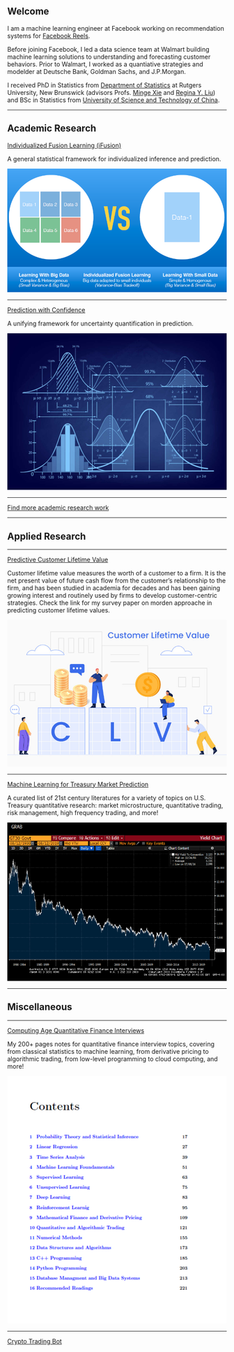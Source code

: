 ## Welcome

I am a machine learning engineer at Facebook working on recommendation systems for <a href="https://about.fb.com/news/2021/09/launching-reels-on-facebook-us/">Facebook Reels</a>. 

Before joining Facebook, I led a data science team at Walmart building machine learning solutions to understanding and forecasting customer behaviors. Prior to Walmart, I worked as a quantiative strategies and modelder at Deutsche Bank, Goldman Sachs, and J.P.Morgan. 
  	      
I received PhD in Statistics from <a href="http://stat.rutgers.edu/"> Department of Statistics</a> at Rutgers University, New Brunswick (advisors Profs. <a href="http://www.stat.rutgers.edu/home/mxie/">Minge Xie</a> and <a href="http://www.stat.rutgers.edu/joomlatools-files/docman-files/Liu-CV-05-2015.pdf">Regina Y. Liu</a>) and BSc in Statistics from <a href="http://www.ustc.edu.cn/">University of Science and Technology of China</a>.

---

## Academic Research

[Individualized Fusion Learning (iFusion)](/ifusion2)

A general statistical framework for individualized inference and prediction.

<img src="images/idea.png?raw=true" width="600"/>

---

[Prediction with Confidence](/pred)

A unifying framework for uncertainty quantification in prediction.

<img src="images/pred2.jpeg?raw=true" width="600"/>

---

[Find more academic research work](/research)

---

## Applied Research

---

[Predictive Customer Lifetime Value]()

Customer lifetime value measures the worth of a customer to a firm. It is the net present value of future cash flow from the customer’s relationship to the firm, and has been studied in academia for decades and has been gaining growing interest and routinely used by firms to develop customer-centric strategies. Check the link for my survey paper on morden approache in predicting customer lifetime values. 

<img src="images/clv.jpeg?raw=true" width="600"/>


---

[Machine Learning for Treasury Market Prediction]()

A curated list of 21st century literatures for a variety of topics on U.S. Treasury quantitative research: market microstructure, quantitative trading, risk management, high frequency trading, and more!

<img src="images/tsy.gif?raw=true" width="600"/>

---

## Miscellaneous

---

[Computing Age Quantitative Finance Interviews]()

My 200+ pages notes for quantitative finance interview topics, covering from classical statistics to machine learning, from derivative pricing to algorithmic trading, from low-level programming to cloud computing, and more!

<img src="images/book.png?raw=true"/>

---

[Crypto Trading Bot]()


